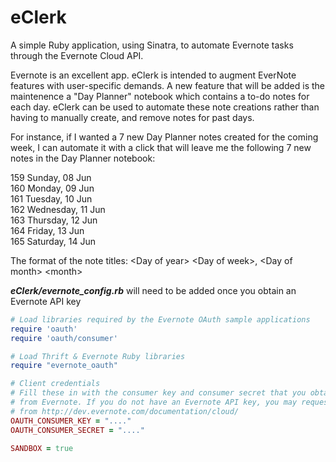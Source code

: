 eClerk
==============================

A simple Ruby application, using Sinatra, to automate Evernote tasks through the Evernote Cloud API.

Evernote is an excellent app. eClerk is intended to augment EverNote features with user-specific demands. A new feature that will be added is the maintenence a "Day Planner" notebook which contains a to-do notes for each day. eClerk can be used to automate these note creations rather than having to manually create, and remove notes for past days.

For instance, if I wanted a 7 new Day Planner notes created for the coming week, I can automate it with a click that will leave me the following 7 new notes in the Day Planner notebook:

159 Sunday, 08 Jun   
160 Monday, 09 Jun   
161 Tuesday, 10 Jun   
162 Wednesday, 11 Jun   
163 Thursday, 12 Jun   
164 Friday, 13 Jun   
165 Saturday, 14 Jun

The format of the note titles: &lt;Day of year&gt; &lt;Day of week&gt;, &lt;Day of month&gt; &lt;month&gt;


**_eClerk/evernote_config.rb_** will need to be added once you obtain an Evernote API key
```ruby
# Load libraries required by the Evernote OAuth sample applications
require 'oauth'
require 'oauth/consumer'

# Load Thrift & Evernote Ruby libraries
require "evernote_oauth"

# Client credentials
# Fill these in with the consumer key and consumer secret that you obtained
# from Evernote. If you do not have an Evernote API key, you may request one
# from http://dev.evernote.com/documentation/cloud/
OAUTH_CONSUMER_KEY = "...."
OAUTH_CONSUMER_SECRET = "...."

SANDBOX = true
